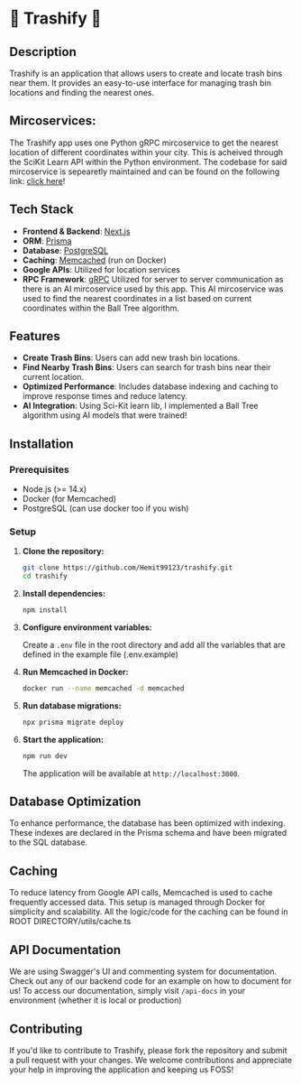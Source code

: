 # 🌱 Trashify 🌱

## Description

Trashify is an application that allows users to create and locate trash bins near them. It provides an easy-to-use interface for managing trash bin locations and finding the nearest ones.

## Mircoservices:

The Trashify app uses one Python gRPC mircoservice to get the nearest location of different coordinates within your city. This is acheived through the SciKit Learn API within the Python environment. The codebase for said mircoservice is sepearetly maintained and can be found on the following link: [click here](https://github.com/Hemit99123/trashify-ai-mirco)!
## Tech Stack

- **Frontend & Backend**: [Next.js](https://nextjs.org/)
- **ORM**: [Prisma](https://www.prisma.io/)
- **Database**: [PostgreSQL](https://www.postgresql.org/)
- **Caching**: [Memcached](https://memcached.org/) (run on Docker)
- **Google APIs**: Utilized for location services
- **RPC Framework**: [gRPC](https://grpc.io/) Utilized for server to server communication as there is an AI mircoservice used by this app. This AI mircoservice was used to find the nearest coordinates in a list based on current coordinates within the Ball Tree algorithm.

## Features

- **Create Trash Bins**: Users can add new trash bin locations.
- **Find Nearby Trash Bins**: Users can search for trash bins near their current location.
- **Optimized Performance**: Includes database indexing and caching to improve response times and reduce latency.
- **AI Integration**: Using Sci-Kit learn lib, I implemented a Ball Tree algorithm using AI models that were trained!

## Installation

### Prerequisites

- Node.js (>= 14.x)
- Docker (for Memcached)
- PostgreSQL (can use docker too if you wish)

### Setup

1. **Clone the repository:**

   ```bash
   git clone https://github.com/Hemit99123/trashify.git
   cd trashify
   ```

2. **Install dependencies:**

   ```bash
   npm install
   ```

3. **Configure environment variables:**

   Create a `.env` file in the root directory and add all the variables that are defined in the example file (.env.example) 

4. **Run Memcached in Docker:**

   ```bash
   docker run --name memcached -d memcached
   ```

5. **Run database migrations:**

   ```bash
   npx prisma migrate deploy
   ```

6. **Start the application:**

   ```bash
   npm run dev
   ```

   The application will be available at `http://localhost:3000`.

## Database Optimization

To enhance performance, the database has been optimized with indexing. These indexes are declared in the Prisma schema and have been migrated to the SQL database.

## Caching

To reduce latency from Google API calls, Memcached is used to cache frequently accessed data. This setup is managed through Docker for simplicity and scalability. All the logic/code for the caching can be found in ROOT DIRECTORY/utils/cache.ts

## API Documentation

We are using Swagger's UI and commenting system for documentation. Check out any of our backend code for an example on how to document for us! To access our documentation, simply visit `/api-docs` in your environment (whether it is local or production)

## Contributing

If you'd like to contribute to Trashify, please fork the repository and submit a pull request with your changes. We welcome contributions and appreciate your help in improving the application and keeping us FOSS!

